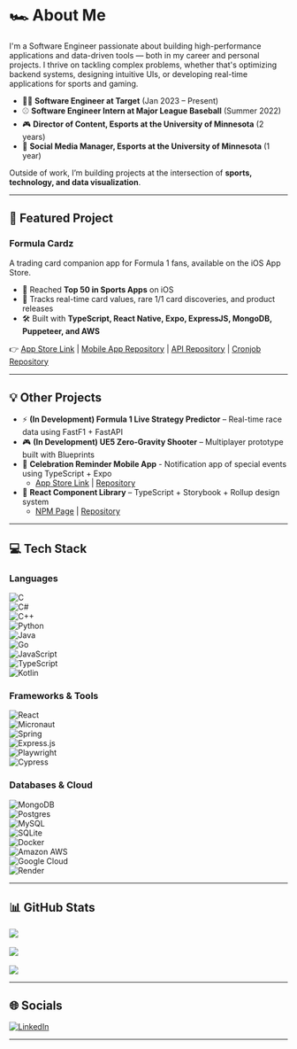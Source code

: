 # 🏎️ About Me

I'm a Software Engineer passionate about building high-performance applications and data-driven tools — both in my career and personal projects. I thrive on tackling complex problems, whether that's optimizing backend systems, designing intuitive UIs, or developing real-time applications for sports and gaming.

- 👨‍💻 **Software Engineer at Target** (Jan 2023 – Present)
- ⚾ **Software Engineer Intern at Major League Baseball** (Summer 2022)
- 🎮 **Director of Content, Esports at the University of Minnesota** (2 years)
- 📱 **Social Media Manager, Esports at the University of Minnesota** (1 year)

Outside of work, I’m building projects at the intersection of **sports, technology, and data visualization**.

---

## 📱 Featured Project

### Formula Cardz
A trading card companion app for Formula 1 fans, available on the iOS App Store.
- 🚀 Reached **Top 50 in Sports Apps** on iOS
- 🔎 Tracks real-time card values, rare 1/1 card discoveries, and product releases
- 🛠 Built with **TypeScript, React Native, Expo, ExpressJS, MongoDB, Puppeteer, and AWS**

👉 [App Store Link](https://apps.apple.com/us/app/formula-cardz/id6749519000) | [Mobile App Repository](https://github.com/MDixey17/formula-cardz-app) | [API Repository](https://github.com/MDixey17/formula-cardz-api) | [Cronjob Repository](https://github.com/MDixey17/formula-cardz-schedulers)

---

## 💡 Other Projects
- ⚡ **(In Development) Formula 1 Live Strategy Predictor** – Real-time race data using FastF1 + FastAPI
- 🎮 **(In Development) UE5 Zero-Gravity Shooter** – Multiplayer prototype built with Blueprints
- 🎈 **Celebration Reminder Mobile App** - Notification app of special events using TypeScript + Expo
  - [App Store Link](https://apps.apple.com/us/app/celebration-reminder/id6744367631) | [Repository](https://github.com/MDixey17/celebrate-reminder-app)
- 🧩 **React Component Library** – TypeScript + Storybook + Rollup design system
  - [NPM Page](https://www.npmjs.com/package/blue-titanium-ui) | [Repository](https://github.com/MDixey17/blue-titanium)

---

## 💻 Tech Stack

### Languages
![C](https://img.shields.io/badge/c-%2300599C.svg?style=for-the-badge&logo=c&logoColor=white)  
![C#](https://img.shields.io/badge/c%23-%23239120.svg?style=for-the-badge&logo=csharp&logoColor=white)  
![C++](https://img.shields.io/badge/c++-%2300599C.svg?style=for-the-badge&logo=c%2B%2B&logoColor=white)  
![Python](https://img.shields.io/badge/python-3670A0?style=for-the-badge&logo=python&logoColor=ffdd54)  
![Java](https://img.shields.io/badge/java-%23ED8B00.svg?style=for-the-badge&logo=openjdk&logoColor=white)  
![Go](https://img.shields.io/badge/go-%2300ADD8.svg?style=for-the-badge&logo=go&logoColor=white)  
![JavaScript](https://img.shields.io/badge/javascript-%23323330.svg?style=for-the-badge&logo=javascript&logoColor=%23F7DF1E)  
![TypeScript](https://img.shields.io/badge/typescript-%23007ACC.svg?style=for-the-badge&logo=typescript&logoColor=white)  
![Kotlin](https://img.shields.io/badge/kotlin-%237F52FF.svg?style=for-the-badge&logo=kotlin&logoColor=white)

### Frameworks & Tools
![React](https://img.shields.io/badge/react-%2320232a.svg?style=for-the-badge&logo=react&logoColor=%2361DAFB)  
![Micronaut](https://img.shields.io/badge/Micronaut-333333.svg?style=for-the-badge&logo=micronaut&logoColor=white)  
![Spring](https://img.shields.io/badge/spring-%236DB33F.svg?style=for-the-badge&logo=spring&logoColor=white)  
![Express.js](https://img.shields.io/badge/express.js-%23404d59.svg?style=for-the-badge&logo=express&logoColor=%2361DAFB)  
![Playwright](https://img.shields.io/badge/playwright-2EAD33.svg?style=for-the-badge&logo=playwright&logoColor=white)  
![Cypress](https://img.shields.io/badge/cypress-17202C.svg?style=for-the-badge&logo=cypress&logoColor=white)

### Databases & Cloud
![MongoDB](https://img.shields.io/badge/MongoDB-%234ea94b.svg?style=for-the-badge&logo=mongodb&logoColor=white)  
![Postgres](https://img.shields.io/badge/postgres-%23316192.svg?style=for-the-badge&logo=postgresql&logoColor=white)  
![MySQL](https://img.shields.io/badge/mysql-%2300000f.svg?style=for-the-badge&logo=mysql&logoColor=white)  
![SQLite](https://img.shields.io/badge/sqlite-%2307405e.svg?style=for-the-badge&logo=sqlite&logoColor=white)  
![Docker](https://img.shields.io/badge/docker-%230db7ed.svg?style=for-the-badge&logo=docker&logoColor=white)  
![Amazon AWS](https://img.shields.io/badge/Amazon%20AWS-%23FF9900.svg?style=for-the-badge&logo=amazonaws&logoColor=white)  
![Google Cloud](https://img.shields.io/badge/Google%20Cloud-%234285F4.svg?style=for-the-badge&logo=google-cloud&logoColor=white)  
![Render](https://img.shields.io/badge/Render-%2346E3B7.svg?style=for-the-badge&logo=render&logoColor=white)


---

## 📊 GitHub Stats

![](https://github-readme-stats.vercel.app/api?username=MDixey17&theme=dark&hide_border=false&include_all_commits=true&count_private=true)<br/>  
![](https://github-readme-streak-stats.herokuapp.com/?user=MDixey17&theme=dark&hide_border=false)<br/>  
![](https://github-readme-stats.vercel.app/api/top-langs/?username=MDixey17&theme=dark&hide_border=false&layout=compact)

---

## 🌐 Socials
[![LinkedIn](https://img.shields.io/badge/LinkedIn-%230077B5.svg?logo=linkedin&logoColor=white)](https://linkedin.com/in/matt-dixey)

---
